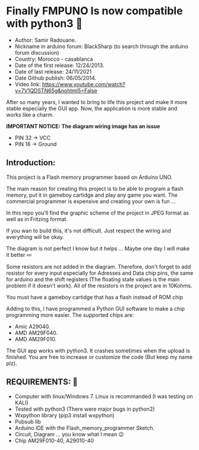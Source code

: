 # Finally FMPUNO Is now compatible with python3 :gift:
- Author: Samir Radouane.
- Nickname in arduino forum: BlackSharp (to search through the arduino forum discussion)
- Country: Morocco - casablanca
- Date of the first release: 12/24/2013.
- Date of last release: 24/11/2021
- Date Github publish: 06/05/2014.
- Video link: https://www.youtube.com/watch?v=7V1QDSTN65g&nohtml5=False

After so many years, I wanted to bring to life this project and make it more stable especially the GUI app. Now, the application is more stable and works like a charm.

**IMPORTANT NOTICE: The diagram wiring image has an issue**
* PIN 32 -> VCC
* PIN 16 -> Ground

## Introduction:
This project is a Flash memory programmer based on Arduino UNO.

The main reason for creating this project is to be able to program a flash memory, put it in gameboy cartidge and play any game you want. The commercial programmer is expensive and creating your own is fun ...

In this repo you'll find the graphic scheme of the project in JPEG format as well as in Fritzing format.

If you wan to build this, it's not difficult. Just respect the wiring and everything will be okay. 

The diagram is not perfect I know but it helps ... Maybe one day I will make it better :zzz:

Some resistors are not added in the diagram. Therefore, don't forget to add resistor for every input especially for Adresses and Data chip pins, the same for arduino and the shift registers (The floating state values is the main problem if it doesn't work). All of the resistors in the project are in 10Kohms.

You must have a gameboy cartidge that has a flash instead of ROM chip

Adding to this, I have programmed a Python GUI software to make a chip programming more easier. The supported chips are:

- Amic A29040.
- AMD AM29F040.
- AMD AM29F010.

The GUI app works with python3. It crashes sometimes when the upload is finished. You are free to increase or customize the code (But keep my name plz).

## REQUIREMENTS: 💾
- Computer with linux/Windows 7. Linux is recommanded (I was testing on KALI)
- Tested with python3 (There were major bugs in python2)
- Wxpython library (pip3 install wxpython)
- Pubsub lib 
- Arduino IDE with the Flash_memory_programmer Sketch.
- Circuit, Diagram ... you know what I mean :wink:
- Chip AM29F010-40, A29010-40



